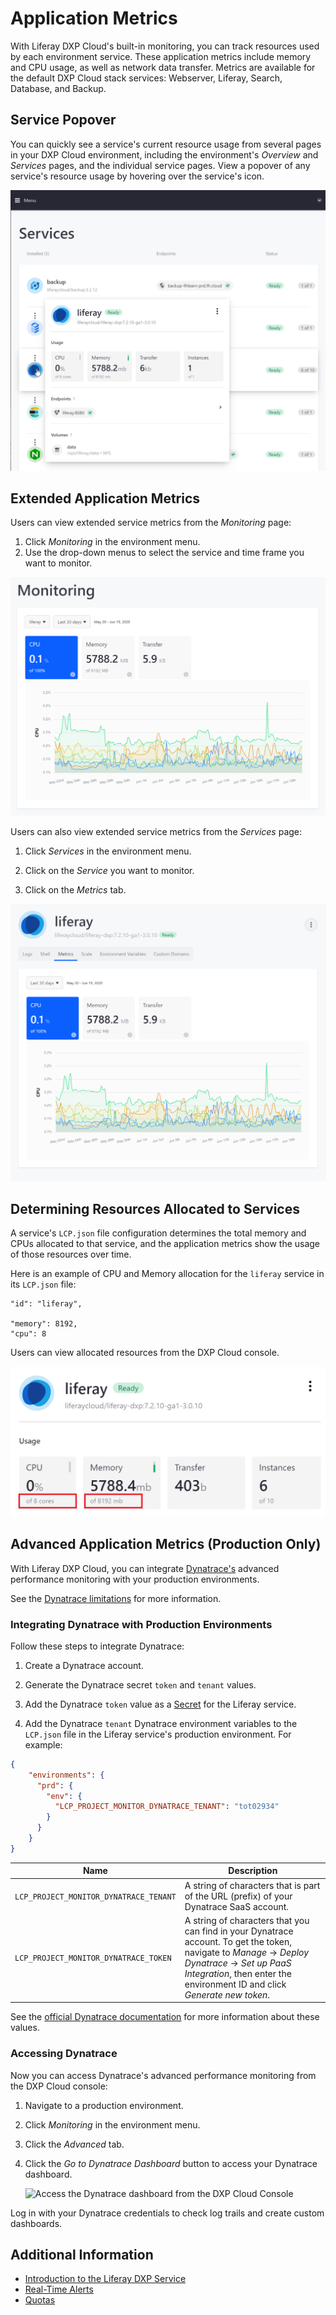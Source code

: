 # Application Metrics

With Liferay DXP Cloud's built-in monitoring, you can track resources used by each environment service. These application metrics include memory and CPU usage, as well as network data transfer. Metrics are available for the default DXP Cloud stack services: Webserver, Liferay, Search, Database, and Backup.

## Service Popover

You can quickly see a service's current resource usage from several pages in your DXP Cloud environment, including the environment's _Overview_ and _Services_ pages, and the individual service pages. View a popover of any service's resource usage by hovering over the service's icon.

![Hover over a service's icon.](./application-metrics/images/01.png)

## Extended Application Metrics

Users can view extended service metrics from the *Monitoring* page:

1. Click *Monitoring* in the environment menu.
1. Use the drop-down menus to select the service and time frame you want to monitor.

![You can use DXP Cloud to monitor your services.](./application-metrics/images/02.png)

Users can also view extended service metrics from the *Services* page:

1. Click *Services* in the environment menu.

1. Click on the *Service* you want to monitor.

1. Click on the *Metrics* tab.

![View metrics from the service's page.](./application-metrics/images/03.png)

## Determining Resources Allocated to Services

A service's `LCP.json` file configuration determines the total memory and CPUs allocated to that service, and the application metrics show the usage of those resources over time.

Here is an example of CPU and Memory allocation for the `liferay` service in its `LCP.json` file:

```
"id": "liferay",

"memory": 8192,
"cpu": 8
```

Users can view allocated resources from the DXP Cloud console.

![View resources allocated to your environment services from the DXP Cloud console.](./application-metrics/images/04.png)

## Advanced Application Metrics (Production Only)

With Liferay DXP Cloud, you can integrate [Dynatrace's](https://www.dynatrace.com/) advanced performance monitoring with your production environments.

See the [Dynatrace limitations](../reference/platform-limitations.md#dynatrace) for more information.

### Integrating Dynatrace with Production Environments

Follow these steps to integrate Dynatrace:

1. Create a Dynatrace account.

1. Generate the Dynatrace secret `token` and `tenant` values.

1. Add the Dynatrace `token` value as a [Secret](../infrastructure-and-operations/security/managing-secure-environment-variables-with-secrets.md) for the Liferay service.

1. Add the Dynatrace `tenant` Dynatrace environment variables to the `LCP.json` file in the Liferay service's production environment. For example:

```json
{
	"environments": {
	  "prd": {
	    "env": {
	      "LCP_PROJECT_MONITOR_DYNATRACE_TENANT": "tot02934"
	    }
	  }
	}
}
```

| Name | Description |
| --- | --- |
`LCP_PROJECT_MONITOR_DYNATRACE_TENANT` | A string of characters that is part of the URL (prefix) of your Dynatrace SaaS account. |
`LCP_PROJECT_MONITOR_DYNATRACE_TOKEN` | A string of characters that you can find in your Dynatrace account. To get the token, navigate to *Manage* &rarr; *Deploy Dynatrace* &rarr; *Set up PaaS Integration*, then enter the environment ID and click *Generate new token*. |

See the [official Dynatrace documentation](https://www.dynatrace.com/support/help/dynatrace-api/basics/dynatrace-api-authentication/) for more information about these values.

### Accessing Dynatrace

Now you can access Dynatrace's advanced performance monitoring from the DXP Cloud console:

1. Navigate to a production environment.

1. Click *Monitoring* in the environment menu.

1. Click the *Advanced* tab.

1. Click the *Go to Dynatrace Dashboard* button to access your Dynatrace dashboard.

	![Access the Dynatrace dashboard from the DXP Cloud Console](./application-metrics/images/05.png)

Log in with your Dynatrace credentials to check log trails and create custom dashboards.

## Additional Information

* [Introduction to the Liferay DXP Service](../using-the-liferay-dxp-service/introduction-to-the-liferay-dxp-service.md)
* [Real-Time Alerts](./real-time-alerts.md)
* [Quotas](./quotas.md)
